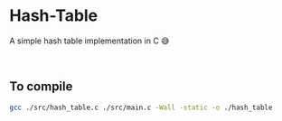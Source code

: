 # Hash-Table
A simple hash table implementation in C 😅

<br>

## To compile
```bash
gcc ./src/hash_table.c ./src/main.c -Wall -static -o ./hash_table
```